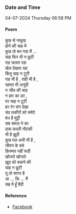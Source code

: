 ### Date and Time

04-07-2024 Thursday 06:58 PM

#### Poem

कुछ से नाकूछ <br />
होने की चाह में <br />
कुछ तो बन गया मैं ... <br />
चाह फिर भी न छूटी <br />
राह चलता रहा <br />
खेल देखता रहा <br />
किंतु चाह न टूटी <br />
राह भी है , राही भी है , <br />
रहमत भी अनूठी <br />
न जीत की चाह <br />
न हार का डर , <br />
पर चाह न टूटी <br />
हर रंग संग देखा <br />
चंद लकीरों को समेटे <br />
बंध है मुट्ठी <br />
सब समज़ ने का <br />
दावा करती नौटंकी <br />
भी है झूठी <br />
कुछ पल अभी भी है , <br />
जीवन के बचे <br />
क़िस्मत नहीं रूठी <br />
खोजते खोजते <br />
ख़ुद को बचाने की <br />
चाह न छूटी <br />
तू तो सागर है <br />
आ ... कि ... मैं <br />
सब्र में हूँ बैठी

#### Reference

* [Facebook](https://www.facebook.com/share/v/Sy6uhjH3RT6UrDPQ/?mibextid=xfxF2i)
